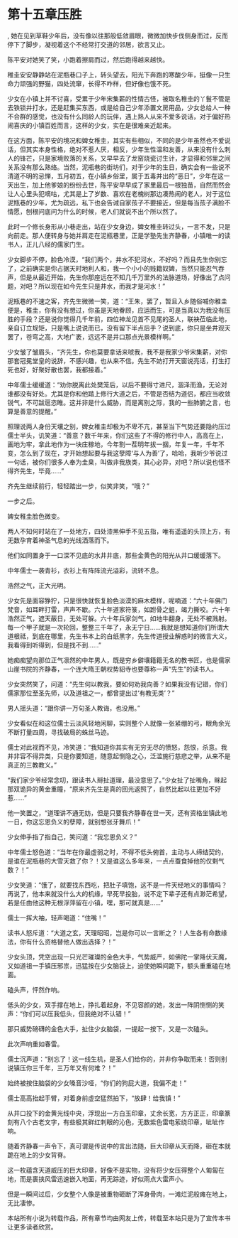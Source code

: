 # 第十五章压胜
,  她在见到草鞋少年后，没有像以往那般低敛眉眼，微微加快步伐侧身而过，反而停下了脚步，凝视着这个不经常打交道的邻居，欲言又止。
   陈平安对她笑了笑，小跑着擦肩而过，然后跑得越来越快。
   稚圭安安静静站在泥瓶巷口子上，转头望去，阳光下奔跑的寒酸少年，挺像一只生命力顽强的野猫，四处流窜，长得不咋样，但好像也饿不死。
   少女在小镇上并不讨喜，受累于少年宋集薪的性情古怪，被取名稚圭的丫鬟不管是去铁锁井打水，还是赶集买东西，或是给自己少年添置文房用品，少女总给人一种不合群的感觉，也没有什么同龄人的玩伴，遇上熟人从来不爱多说话，对于偏好热闹喜庆的小镇百姓而言，这样的少女，实在是很难亲近起来。
   在这方面，陈平安的境况和婢女稚圭，其实有些相似，不同的是少年虽然也不爱说话，但其实本身性格，绝对不惹人厌，相反，少年生性温和友善，从来没有什么刺人的锋芒，只是家境败落的关系，又早早去了龙窑烧瓷讨生计，才显得和邻里之间关系没有那么熟络。当然，泥瓶巷的街坊们，对于少年的生日，确实会有一些说不清道不明的忌惮，五月初五，在小镇乡俗里，属于五毒并出的“恶日”，少年在这一天出生，加上他爹娘的纷纷去世，陈平安早早成了家里最后一根独苗，自然而然会让人心里头犯嘀咕，尤其是上了岁数、喜欢在老槐树那边凑热闹的老人，对于这位泥瓶巷的少年，尤为疏远，私下也会告诫自家孩子不要接近，但是每当孩子满脸不情愿，刨根问底问为什么的时候，老人们就说不出个所以然了。
   此时一个修长身形从小巷走出，站在少女身边，婢女稚圭转过头，一言不发，只是向前走。那人便转身与她并肩走在泥瓶巷里，正是学塾先生齐静春，小镇唯一的读书人，正儿八经的儒家门生。
   少女脚步不停，脸色冷漠，“我们两个，井水不犯河水，不好吗？而且先生你别忘了，之前确实是你占据天时地利人和，我一个小小的贱籍奴婢，当然只能忍气吞声，但是从最近开始，先生你那座远在不知几千万里外的法脉道场，好像出了点问题，对吧？所以现在如今先生只是井水，而我才是河水！”
   泥瓶巷的不速之客，齐先生微微一笑，道：“王朱，罢了，暂且入乡随俗喊你稚圭便是，稚圭，你有没有想过，你虽是天地眷顾，应运而生，可是当真以为我没有压胜的手段？还是说你觉得几千年前，四位神龙见首不见尾的圣人，联袂莅临此地，亲自订立规矩，只是嘴上说说而已，没有留下半点后手？说到底，你只是坐井观天罢了，苍穹之高，大地广袤，远远不是井口那点光景模样啊。”
   少女皱了皱眉头，“齐先生，你也莫要拿话来唬我，我不是我家少爷宋集薪，对你那套冠冕堂皇的说辞，不感兴趣，也从来不信。先生不妨打开天窗说亮话，打生打死也好，好聚好散也罢，我都接着。”
   中年儒士缓缓道：“劝你脱离此处樊笼后，以后不要得寸进尺，涸泽而渔，无论对谁都没有好处。尤其是你和他踏上修行大道之后，不管是否结为道侣，都应当收敛锐气，不可跋扈恣睢。这并非是什么威胁，而是离别之际，我的一些肺腑之言，也算是善意的提醒。”
   照理说两人身份天壤之别，婢女稚圭却极为不卑不亢，甚至当下气势还要隐约压过儒士半头，讥笑道：“善意？数千年来，你们这些了不得的修行中人，高高在上，画地为牢，拿此地作为一块庄稼地，今年割一茬明年拔一捆，年复一年，千年不变，怎么到了现在，才开始想起要与我这孽障‘与人为善’了，哈哈，我听少爷说过一句话，被你们很多人奉为圭臬，叫做非我族类，其心必异，对吧？所以说也怪不得齐先生，毕竟……”
   齐先生继续前行，轻轻踏出一步，似笑非笑，“哦？”
   一步之后。
   婢女稚圭脸色微变。
   两人不知何时站在了一处地方，四处漆黑伸手不见五指，唯有遥遥的头顶上方，有无数孕育着神圣气息的光线洒落而下。
   他们如同置身于一口深不见底的水井井底，那些金黄色的阳光从井口缓缓落下。
   中年儒士一袭青衫，衣衫上有阵阵流光溢彩，流转不息。
   浩然之气，正大光明。
   少女先是面容狰狞，只是很快就恢复脸色淡漠的麻木模样，呢喃道：“六十年佛门梵音，如耳畔打雷，声声不歇。六十年道家符箓，如跗骨之蛆，竭力撕咬。六十年浩然正气，遮天蔽日，无处可躲。六十年兵家剑气，如地牛翻身，无处不被溅射。每一个甲子就是一次轮回，整整三千年了，永无宁日……我就是想知道你们所谓大道根祗，到底在哪里，先生书本上的白纸黑字，先生传道授业解惑时的微言大义，我看得到听得到，但是找不到……”
   她痴痴望向那位正气凛然的中年男人，既是穷乡僻壤籍籍无名的教书匠，也是儒家山崖书院的齐静春，一个连大隋王朝权势貂寺也要尊称一声“先生”的读书人。
   少女突然笑了，问道：“先生何以教我，要如何劝我向善？如果我没有记错，你们儒家那位至圣先师，以及道祖之一，都曾提出过‘有教无类’？”
   男人摇头道：“跟你讲一万句圣人教诲，也没用。”
   少女看似在和这位儒士云淡风轻地闲聊，实则整个人就像一张紧绷的弓，眼角余光不断打量四周，寻找破局的蛛丝马迹。
   儒士对此视而不见，冷笑道：“我知道你其实有无穷无尽的愤怒，怨恨，杀意。我并非容不得异类，只是你要知道，随意起恻隐之心，泛滥施行慈悲之举，从来不是真正的三教教义。”
   “我们家少爷经常念叨，跟读书人掰扯道理，最没意思了。”少女扯了扯嘴角，眯起那双诡异的黄金重瞳，“原来齐先生是真的回光返照了，自然比起以往更加不好惹……”
   他一笑置之，“道理讲不通无妨，但是只要我齐静春在世一天，还有资格坐镇此地一日，你这忘恩负义的孽障，就别想张牙舞爪！”
   少女伸手指了指自己，笑问道：“我忘恩负义？”
   中年儒士怒色道：“当年在你最虚弱之时，不得不低头俯首，主动与人缔结契约，是谁在泥瓶巷的大雪天救了你？！又是谁这么多年来，一点点蚕食掉他的仅剩气数？！”
   少女笑道：“饿了，就要找东西吃，把肚子填饱，这不是一件天经地义的事情吗？再说了，他本来就没什么大的机缘，早死早投胎，说不定下辈子还有点渺茫希望，若是任由他这种无根浮萍留在小镇，嘿，那可就真是……”
   儒士一挥大袖，轻声喝道：“住嘴！”
   读书人怒斥道：“大道之玄，天理昭昭，岂是你可以一言断之？！人生各有命数缘法，你有什么资格替他人做出选择？！”
   少女头顶，凭空出现一只光芒璀璨的金色大手，气势威严，如佛陀一掌降伏天魔，又如道祖一手镇压邪祟，迅猛按在少女脑袋上，迫使她瞬间跪下，额头重重磕在地面。
   磕头声，怦然作响。
   低头的少女，双手撑在地上，挣扎着起身，不见容颜的她，发出一阵阴恻恻的笑声：“你们可以压我低头，但我绝对不认错！”
   那只威势磅礴的金色大手，扯住少女脑袋，一提起一按下，又是一次磕头。
   此次声响重如春雷。
   儒士沉声道：“别忘了！这一线生机，是圣人们给你的，并非你争取而来！否则别说镇压你三千年，三万年又有何难？！”
   始终被按住脑袋的少女嗓音沙哑，“你们的狗屁大道，我偏不走！”
   儒士高高抬起手臂，对着身前虚空猛然拍下，“放肆！给我镇！”
   从井口投下的金黄光线中央，浮现出一方白玉印章，丈余长宽，方方正正，印章篆刻有八个古老文字，有些极其鲜红刺眼的沁色，无数紫色雷电萦绕印章，呲呲作响。
   随着齐静春一声令下，真可谓是传说中的言出法随，巨大印章从天而降，砸在本就跪在地上的少女背脊。
   这一枚蕴含天道威压的巨大印章，好像不是实物，没有将少女压得整个人匍匐在地，而是裹挟风雷迅速嵌入地面，再无踪迹，好似雨点大雷声小。
   但是一瞬间过后，少女整个人像是被重物砸断了浑身骨肉，一滩烂泥般瘫在地上，无比凄惨。
  本站所有小说为转载作品，所有章节均由网友上传，转载至本站只是为了宣传本书让更多读者欣赏。